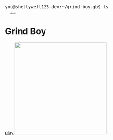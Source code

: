 <pre>
you@shellywell123.dev:~/grind-boy.gb$ ls
  <a href="https://shellywell123.dev/tree/games/index.html">..</a>
</pre>

# Grind Boy
<a href="https://shellywell123.github.io/Grind-Boy/build/web/index.html">play</a>
<a >
  <img src="https://shellywell123.dev/tree/games/attachments/gb-grind-boy.gif" width="300" />
</a>
